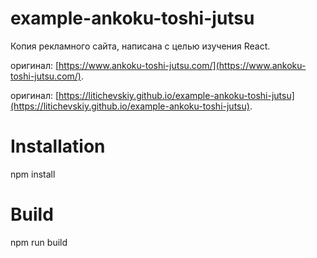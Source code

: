 # example-ankoku-toshi-jutsu


Копия рекламного сайта, написана с целью изучения React.

оригинал: [https://www.ankoku-toshi-jutsu.com/](https://www.ankoku-toshi-jutsu.com/).

оригинал: [https://litichevskiy.github.io/example-ankoku-toshi-jutsu](https://litichevskiy.github.io/example-ankoku-toshi-jutsu).


# Installation
  npm install

# Build
  npm run build

